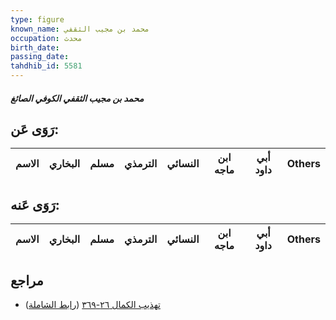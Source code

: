 ```yaml
---
type: figure
known_name: محمد بن مجيب الثقفي
occupation: محدث
birth_date:
passing_date:
tahdhib_id: 5581
---
```

##### محمد بن مجيب الثقفي الكوفي الصائغ

## رَوَى عَن:
| الاسم | البخاري | مسلم | الترمذي | النسائي | ابن ماجه | أبي داود | Others |
| ----- | ------- | ---- | ------- | ------- | -------- | -------- | ------ |
## رَوَى عَنه:
| الاسم | البخاري | مسلم | الترمذي | النسائي | ابن ماجه | أبي داود | Others |
| ----- | ------- | ---- | ------- | ------- | -------- | -------- | ------ |
## مراجع
- [تهذيب الكمال ٢٦-٣٦٩](obsidian://open?vault=Tahdhib-al-Kamal&file=Figures/٥٥٨١-محمد%20بن%20مجيب%20الثقفي%20الكوفي%20الصائغ) ([رابط الشاملة](https://shamela.ws/book/3722/14117))